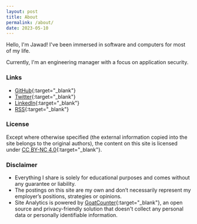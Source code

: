 ```yaml
---
layout: post
title: About
permalink: /about/
date: 2023-05-10
---
```


Hello, I'm Jawad! I've been immersed in software and computers for most of my life.

Currently, I'm an engineering manager with a focus on application security. 

### Links
- [GitHub](https://github.com/jawadnassar){:target="_blank"}
- [Twitter](https://x.com/jawadnassar){:target="_blank"}
- [LinkedIn](https://www.linkedin.com/in/jawadnassar/){:target="_blank"}
- [RSS](https://jawad.ca/feed.xml){:target="_blank"}

### License
Except where otherwise specified (the external information copied into the site belongs to the original authors), the content on this site is licensed under [CC BY-NC 4.0](https://creativecommons.org/licenses/by-nc/4.0/){:target="_blank"}. 

### Disclaimer
- Everything I share is solely for educational purposes and comes without any guarantee or liability.
- The postings on this site are my own and don’t necessarily represent my employer’s positions, strategies or opinions.
- Site Analytics is powered by  [GoatCounter](https://www.goatcounter.com/help/privacy){:target="_blank"}, an open source and privacy-friendly solution that doesn't collect any personal data or personally identifiable information.


